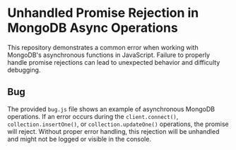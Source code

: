 # Unhandled Promise Rejection in MongoDB Async Operations

This repository demonstrates a common error when working with MongoDB's asynchronous functions in JavaScript.  Failure to properly handle promise rejections can lead to unexpected behavior and difficulty debugging.

## Bug
The provided `bug.js` file shows an example of asynchronous MongoDB operations.  If an error occurs during the `client.connect()`, `collection.insertOne()`, or `collection.updateOne()` operations, the promise will reject.  Without proper error handling, this rejection will be unhandled and might not be logged or visible in the console.